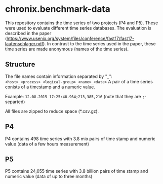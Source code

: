 # chronix.benchmark-data
This repository contains the time series of two projects (P4 and P5). These were used to evaluate different time series databases. The evaluation is described in the paper (https://www.usenix.org/system/files/conference/fast17/fast17-lautenschlager.pdf). In contrast to the time series used in the paper, these time series are made anonymous (names of the time series).

## Structure
The file names contain information separated by "\_": `<host>_<process>_<logical-group>_<name>_<date>`
A pair of a time series conists of a timestamp and a numeric value.

Example: `12.08.2015 17:25:40.964;213,385,216` (note that they are `;`-separted)

All files are zipped to reduce space (\*.csv.gz).

## P4
P4 contains 498 time series with 3.8 mio pairs of time stamp and numeric value (data of a few hours measurement)

## P5
P5 contains 24,055 time series with 3.8 billion pairs of time stamp and numeric value (data of up to three months)
